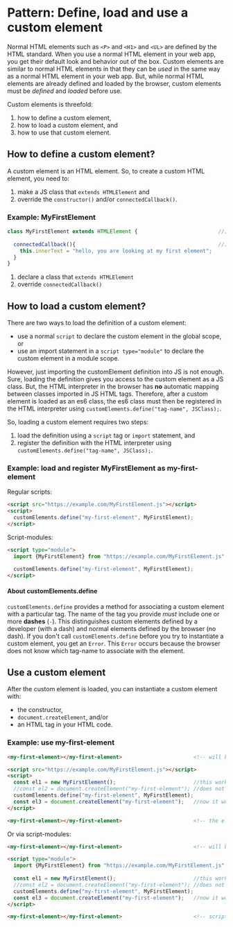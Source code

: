 # Pattern: Define, load and use a custom element

Normal HTML elements such as `<P>` and `<H1>` and `<UL>` are defined by the HTML standard.
When you use a normal HTML element in your web app, you get their default look and behavior 
out of the box. Custom elements are similar to normal HTML elements in that they can be *used* 
in the same way as a normal HTML element in your web app. But, while normal HTML elements are 
already defined and loaded by the browser, custom elements must be *defined* and *loaded* before use.

Custom elements is threefold:
1. how to define a custom element,
2. how to load a custom element, and 
3. how to use that custom element.

## How to define a custom element?
                                                   
A custom element is an HTML element. So, to create a custom HTML element, you need to:
1. make a JS class that `extends HTMLElement` and 
3. override the `constructor()` and/or `connectedCallback()`.

### Example: MyFirstElement
```javascript
class MyFirstElement extends HTMLElement {                          //[1]
  
  connectedCallback(){                                              //[2]
    this.innerText = "hello, you are looking at my first element";
  }
}
```
1. declare a class that `extends HTMLElement`
2. override `connectedCallback()`

## How to load a custom element?
There are two ways to load the definition of a custom element: 
* use a normal `script` to declare the custom element in the global scope, or
* use an import statement in a `script type="module"` to declare the custom element in a module scope.

However, just importing the customElement definition into JS is not enough. 
Sure, loading the definition gives you access to the custom element as a JS class. 
But, the HTML interpreter in the browser has **no** automatic mapping between classes imported in JS
HTML tags. Therefore, after a custom element is loaded as an es6 class, 
the es6 class must then be registered in the HTML interpreter using `customElements.define("tag-name", JSClass);`.

So, loading a custom element requires two steps:
1. load the definition using a `script` tag or `import` statement, and
2. register the definition with the HTML interpreter using `customElements.define("tag-name", JSClass);`.

### Example: load and register MyFirstElement as my-first-element
Regular scripts:
```html
<script src="https://example.com/MyFirstElement.js"></script>
<script>
  customElements.define("my-first-element", MyFirstElement);
</script>
```

Script-modules:
```html
<script type="module">
  import {MyFirstElement} from "https://example.com/MyFirstElement.js";

  customElements.define("my-first-element", MyFirstElement);
</script>
```
#### About customElements.define
`customElements.define` provides a method for associating a custom element with a particular tag.
The name of the tag you provide *must* include one or more **dashes** (`-`). 
This distinguishes custom elements defined by a developer (with a dash) 
and normal elements defined by the browser (no dash).
If you don't call `customElements.define` before you try to instantiate a custom element, you get an `Error`.
This `Error` occurs because the browser does not know which tag-name to associate with the element.

## Use a custom element
After the custom element is loaded, you can instantiate a custom element with:
* the constructor,
* `document.createElement`, and/or
* an HTML tag in your HTML code.

### Example: use my-first-element
```html
<my-first-element></my-first-element>                       <!-- will be 'updated' when the element is loaded -->

<script src="https://example.com/MyFirstElement.js"></script>
<script>
  const el1 = new MyFirstElement();                         //this works
  //const el2 = document.createElement("my-first-element"); //does not work yet
  customElements.define("my-first-element", MyFirstElement);
  const el3 = document.createElement("my-first-element");   //now it works
</script>

<my-first-element></my-first-element>                       <!-- the element is loaded, so it will be 'updated' from the start -->
```
Or via script-modules:
```html
<my-first-element></my-first-element>                       <!-- will be 'updated' when the element is loaded -->

<script type="module">
  import {MyFirstElement} from "https://example.com/MyFirstElement.js";
  
  const el1 = new MyFirstElement();                         //this works
  //const el2 = document.createElement("my-first-element"); //does not work yet
  customElements.define("my-first-element", MyFirstElement);
  const el3 = document.createElement("my-first-element");   //now it works
</script>

<my-first-element></my-first-element>                       <!-- script type="module" does not break the flow of parsing, so this will also be 'updated' when the element is loaded -->
```
<!--
### Problems using custom elements
In principle it is as simple to use a custom element as a normal HTML element.
I say *in principle* here because there are some real world issues that in practice makes using custom elements more complicated than one might like.

First of all, many browsers out there still do not support the HTML standards needed to define and use 
web components such as a) HTML templates, b) custom elements, c) shadowDom, and d) es6. 
To support these browsers, polyfills must be included and/or es6 code must be transpiled to es5.
And that is not simple, although many tools out there try to make it easy. 
We look at how to solve this in this chapter on polyfills todo.

Secondly, most custom elements are not implementing *all* the relevant HTML standards. 
Nor tested as diligently as the normal HTML elements.
We look at this in the this chapter about testing and demoing web components todo. 

### References
* 
-->